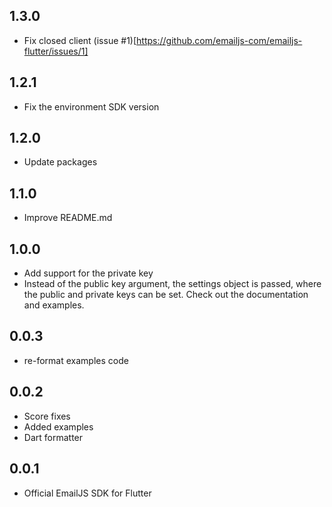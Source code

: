 ## 1.3.0
* Fix closed client (issue #1)[https://github.com/emailjs-com/emailjs-flutter/issues/1]

## 1.2.1
* Fix the environment SDK version

## 1.2.0
* Update packages

## 1.1.0
* Improve README.md

## 1.0.0
* Add support for the private key
* Instead of the public key argument, the settings object is passed, where the public and private keys can be set.
Check out the documentation and examples.

## 0.0.3
* re-format examples code

## 0.0.2

* Score fixes
* Added examples
* Dart formatter

## 0.0.1

* Official EmailJS SDK for Flutter
